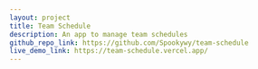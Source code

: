 ```yaml
---
layout: project
title: Team Schedule
description: An app to manage team schedules
github_repo_link: https://github.com/Spookywy/team-schedule
live_demo_link: https://team-schedule.vercel.app/
---
```

